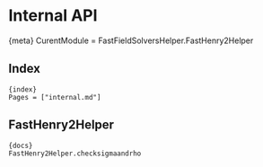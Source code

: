 # Internal API

{meta}
	CurentModule = FastFieldSolversHelper.FastHenry2Helper

## Index

	{index}
	Pages = ["internal.md"]

## FastHenry2Helper

	{docs}
	FastHenry2Helper.checksigmaandrho
